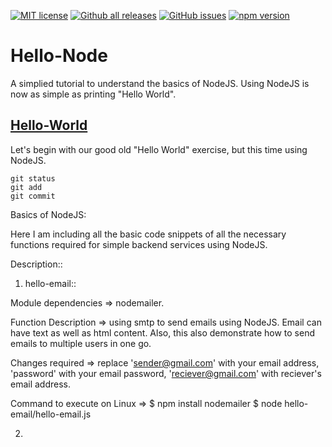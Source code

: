 [![MIT license](https://img.shields.io/badge/License-MIT-blue.svg)](https://lbesson.mit-license.org/)     [![Github all releases](https://img.shields.io/github/downloads/muskanbararia/Hello-Node/total.svg)](https://GitHub.com/muskanbararia/Hello-Node/releases/)     [![GitHub issues](https://img.shields.io/github/issues/muskanbararia/Hello-Node.svg)](https://GitHub.com/muskanbararia/Hello-Node/issues/)      [![npm version](https://badge.fury.io/js/npm.svg)](https://badge.fury.io/js/npm) 

# Hello-Node 

A simplied tutorial to understand the basics of NodeJS. Using NodeJS is now as simple as printing "Hello World".

## [Hello-World](hello-node/hello-node.js)

Let's begin with our good old "Hello World" exercise, but this time using NodeJS.

 ```
git status
git add
git commit
```








Basics of NodeJS:

Here I am including all the basic code snippets of all the necessary functions required for simple backend services using NodeJS.

Description::

1. hello-email::

Module dependencies => nodemailer.

Function Description => using smtp to send emails using NodeJS. Email can have text as well as html content. Also, this also demonstrate how to send emails to multiple users in one go.

Changes required => replace 'sender@gmail.com' with your email address, 'password' with your email password, 'reciever@gmail.com' with reciever's email address.

Command to execute on Linux => 
$ npm install nodemailer
$ node hello-email/hello-email.js

2. 
